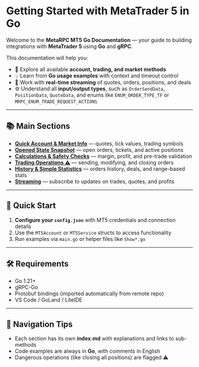 # Getting Started with MetaTrader 5 in Go

Welcome to the **MetaRPC MT5 Go Documentation** — your guide to building integrations with **MetaTrader 5** using **Go** and **gRPC**.

This documentation will help you:

* 📘 Explore all available **account, trading, and market methods**
* 💡 Learn from **Go usage examples** with context and timeout control
* 🔁 Work with **real-time streaming** of quotes, orders, positions, and deals
* ⚙️ Understand all **input/output types**, such as `OrderSendData`, `PositionData`, `QuoteData`, and enums like `ENUM_ORDER_TYPE_TF` or `MRPC_ENUM_TRADE_REQUEST_ACTIONS`

---

## 📚 Main Sections

* **[Quick Account & Market Info](QuickAccount_MarketInfo/index.md)** — quotes, tick values, trading symbols
* **[Opened State Snapshot](Opened_State_Snapshot/index.md)** — open orders, tickets, and active positions
* **[Calculations & Safety Checks](Calculations_And_PreliminaryVerification/index.md)** — margin, profit, and pre-trade validation
* **[Trading Operations ⚠️](TradingOps%28DANGEROUS%29/index.md)** — sending, modifying, and closing orders
* **[History & Simple Statistics](History_And_SimpleStatistics/index.md)** — orders history, deals, and range-based stats
* **[Streaming](Streaming/index.md)** — subscribe to updates on trades, quotes, and profits

---

## 🚀 Quick Start

1. **Configure your `config.json`** with MT5 credentials and connection details
2. Use the `MT5Account` or `MT5Service` structs to access functionality
3. Run examples via `main.go` or helper files like `Show*.go`

---

## 🛠 Requirements

* Go 1.21+
* gRPC-Go
* Protobuf bindings (imported automatically from remote repo)
* VS Code / GoLand / LiteIDE

---

## 🧭 Navigation Tips

* Each section has its own **index.md** with explanations and links to sub-methods
* Code examples are always in **Go**, with comments in English
* Dangerous operations (like closing all positions) are flagged ⚠️

